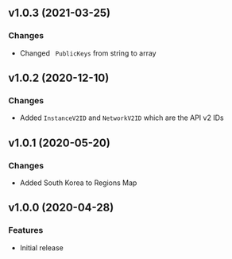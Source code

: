 ## v1.0.3 (2021-03-25)
### Changes
* Changed `	PublicKeys` from string to array

## v1.0.2 (2020-12-10)
### Changes
* Added `InstanceV2ID` and `NetworkV2ID` which are the API v2 IDs

## v1.0.1 (2020-05-20)
### Changes
* Added South Korea to Regions Map

## v1.0.0 (2020-04-28)
### Features
* Initial release